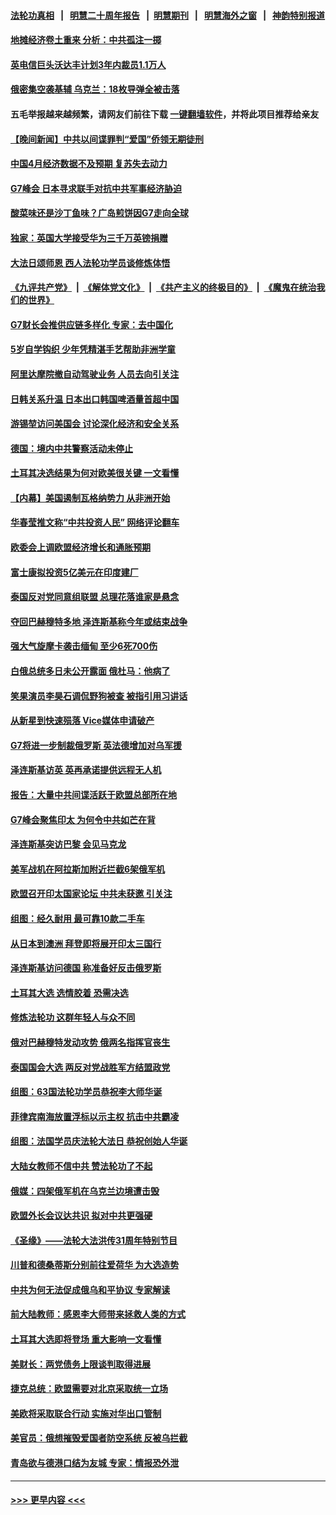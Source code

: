 #### [法轮功真相](https://github.com/gfw-breaker/truth/blob/master/README.md?t=0) &nbsp;&nbsp;|&nbsp;&nbsp; [明慧二十周年报告](https://github.com/gfw-breaker/mh-reports/blob/master/README.md?t=0) &nbsp;&nbsp;|&nbsp;&nbsp;[明慧期刊](https://github.com/gfw-breaker/mh-qikan) &nbsp;&nbsp;|&nbsp;&nbsp; [明慧海外之窗](https://github.com/gfw-breaker/mh-news/blob/master/README.md?t=0) &nbsp;&nbsp;|&nbsp;&nbsp; [神韵特别报道](https://github.com/gfw-breaker/mh-news/blob/master/shenyun.md?t=0)
#### [地摊经济卷土重来 分析：中共孤注一掷](../pages/nsc418/n13998101.md?t=05162147) 
#### [英电信巨头沃达丰计划3年内裁员1.1万人](../pages/nsc418/n13998052.md?t=05162147) 
#### [俄密集空袭基辅 乌克兰：18枚导弹全被击落](../pages/nsc418/n13998001.md?t=05162147) 
#### 五毛举报越来越频繁，请网友们前往下载 [一键翻墙软件](https://github.com/gfw-breaker/ssr-accounts)，并将此项目推荐给亲友
#### [【晚间新闻】中共以间谍罪判“爱国”侨领无期徒刑](../pages/nsc418/n13998014.md?t=05162147) 
#### [中国4月经济数据不及预期 复苏失去动力](../pages/nsc418/n13997904.md?t=05162147) 
#### [G7峰会 日本寻求联手对抗中共军事经济胁迫](../pages/nsc418/n13997863.md?t=05162147) 
#### [酸菜味还是沙丁鱼味？广岛煎饼因G7走向全球](../pages/nsc418/n13997723.md?t=05162147) 
#### [独家：英国大学接受华为三千万英镑捐赠](../pages/nsc418/n13997439.md?t=05162147) 
#### [大法日颂师恩 西人法轮功学员谈修炼体悟](../pages/nsc418/n13997426.md?t=05162147) 
#### [《九评共产党》](https://github.com/begood0513/9ping.md/blob/master/README.md) &nbsp;|&nbsp; [《解体党文化》](../../../../jtdwh.md/blob/master/README.md)  &nbsp;|&nbsp; [《共产主义的终极目的》](../../../../gczydzjmd.md/blob/master/README.md) &nbsp;|&nbsp; [《魔鬼在统治我们的世界》](../../../../mgztzwmdsj.md/blob/master/README.md) 
#### [G7财长会推供应链多样化 专家：去中国化](../pages/nsc418/n13997701.md?t=05162147) 
#### [5岁自学钩织 少年凭精湛手艺帮助非洲学童](../pages/nsc418/n13997199.md?t=05162147) 
#### [阿里达摩院撤自动驾驶业务 人员去向引关注](../pages/nsc418/n13997487.md?t=05162147) 
#### [日韩关系升温 日本出口韩国啤酒量首超中国](../pages/nsc418/n13997713.md?t=05162147) 
#### [游锡堃访问美国会 讨论深化经济和安全关系](../pages/nsc418/n13997676.md?t=05162147) 
#### [德国：境内中共警察活动未停止](../pages/nsc418/n13997654.md?t=05162147) 
#### [土耳其决选结果为何对欧美很关键 一文看懂](../pages/nsc418/n13997607.md?t=05162147) 
#### [【内幕】美国遏制瓦格纳势力 从非洲开始](../pages/nsc418/n13997633.md?t=05162147) 
#### [华春莹推文称“中共投资人民” 网络评论翻车](../pages/nsc418/n13997488.md?t=05162147) 
#### [欧委会上调欧盟经济增长和通胀预期](../pages/nsc418/n13997598.md?t=05162147) 
#### [富士康拟投资5亿美元在印度建厂](../pages/nsc418/n13997524.md?t=05162147) 
#### [泰国反对党同意组联盟 总理花落谁家是悬念](../pages/nsc418/n13997549.md?t=05162147) 
#### [夺回巴赫穆特多地 泽连斯基称今年或结束战争](../pages/nsc418/n13997556.md?t=05162147) 
#### [强大气旋摩卡袭击缅甸 至少6死700伤](../pages/nsc418/n13996721.md?t=05162147) 
#### [白俄总统多日未公开露面 俄杜马：他病了](../pages/nsc418/n13997425.md?t=05162147) 
#### [笑果演员李昊石调侃野狗被查 被指引用习讲话](../pages/nsc418/n13997337.md?t=05162147) 
#### [从新星到快速殒落 Vice媒体申请破产](../pages/nsc418/n13997432.md?t=05162147) 
#### [G7将进一步制裁俄罗斯 英法德增加对乌军援](../pages/nsc418/n13997403.md?t=05162147) 
#### [泽连斯基访英 英再承诺提供远程无人机](../pages/nsc418/n13997310.md?t=05162147) 
#### [报告：大量中共间谍活跃于欧盟总部所在地](../pages/nsc418/n13997269.md?t=05162147) 
#### [G7峰会聚焦印太 为何令中共如芒在背](../pages/nsc418/n13997026.md?t=05162147) 
#### [泽连斯基突访巴黎 会见马克龙](../pages/nsc418/n13996980.md?t=05162147) 
#### [美军战机在阿拉斯加附近拦截6架俄军机](../pages/nsc418/n13997099.md?t=05162147) 
#### [欧盟召开印太国家论坛 中共未获邀 引关注](../pages/nsc418/n13996744.md?t=05162147) 
#### [组图：经久耐用 最可靠10款二手车](../pages/nsc418/n13981751.md?t=05162147) 
#### [从日本到澳洲 拜登即将展开印太三国行](../pages/nsc418/n13996812.md?t=05162147) 
#### [泽连斯基访问德国 称准备好反击俄罗斯](../pages/nsc418/n13996729.md?t=05162147) 
#### [土耳其大选 选情胶着 恐需决选](../pages/nsc418/n13996685.md?t=05162147) 
#### [修炼法轮功 这群年轻人与众不同](../pages/nsc418/n13996288.md?t=05162147) 
#### [俄对巴赫穆特发动攻势 俄两名指挥官丧生](../pages/nsc418/n13996778.md?t=05162147) 
#### [泰国国会大选 两反对党战胜军方结盟政党](../pages/nsc418/n13996750.md?t=05162147) 
#### [组图：63国法轮功学员恭祝李大师华诞](../pages/nsc418/n13987164.md?t=05162147) 
#### [菲律宾南海放置浮标以示主权 抗击中共霸凌](../pages/nsc418/n13996720.md?t=05162147) 
#### [组图：法国学员庆法轮大法日 恭祝创始人华诞](../pages/nsc418/n13996275.md?t=05162147) 
#### [大陆女教师不信中共 赞法轮功了不起](../pages/nsc418/n13996059.md?t=05162147) 
#### [俄媒：四架俄军机在乌克兰边境遭击毁](../pages/nsc418/n13996154.md?t=05162147) 
#### [欧盟外长会议达共识 拟对中共更强硬](../pages/nsc418/n13996112.md?t=05162147) 
#### [《圣缘》——法轮大法洪传31周年特别节目](../pages/nsc418/n13996109.md?t=05162147) 
#### [川普和德桑蒂斯分别前往爱荷华 为大选造势](../pages/nsc418/n13996103.md?t=05162147) 
#### [中共为何无法促成俄乌和平协议 专家解读](../pages/nsc418/n13996123.md?t=05162147) 
#### [前大陆教师：感恩李大师带来拯救人类的方式](../pages/nsc418/n13995936.md?t=05162147) 
#### [土耳其大选即将登场 重大影响一文看懂](../pages/nsc418/n13996097.md?t=05162147) 
#### [美财长：两党债务上限谈判取得进展](../pages/nsc418/n13995855.md?t=05162147) 
#### [捷克总统：欧盟需要对北京采取统一立场](../pages/nsc418/n13996018.md?t=05162147) 
#### [美欧将采取联合行动 实施对华出口管制](../pages/nsc418/n13995866.md?t=05162147) 
#### [美官员：俄想摧毁爱国者防空系统 反被乌拦截](../pages/nsc418/n13995728.md?t=05162147) 
#### [青岛欲与德港口结为友城 专家：情报恐外泄](../pages/nsc418/n13995731.md?t=05162147) 

----
#### [ >>> 更早内容 <<< ](../indexes/nsc418-earlier.md)
